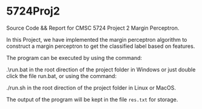 # 5724Proj2
Source Code && Report for CMSC 5724 Project 2 Margin Perceptron.

In this Project, we have implemented the margin perceptron algorithm to construct a margin perceptron to get the classified label based on features.

The program can be executed by using the command:

 .\run.bat
in the root direction of the project folder in Windows or just double click the file run.bat, or using the command:

./run.sh
in the root direction of the project folder in Linux or MacOS. 

The output of the program will be kept in the file `res.txt` for storage.
